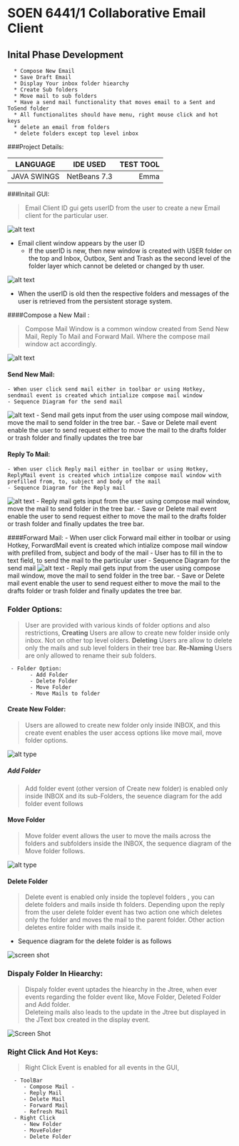 SOEN 6441/1 Collaborative Email Client
======================================

Inital Phase Development
----------------------
      * Compose New Email
      * Save Draft Email
      * Display Your inbox folder hiearchy
      * Create Sub folders
      * Move mail to sub folders
      * Have a send mail functionality that moves email to a Sent and ToSend folder
      * All functionalites should have menu, right mouse click and hot keys
      * delete an email from folders
      * delete folders except top level inbox

###Project Details:

| LANGUAGE      | IDE USED      | TEST TOOL  |
| ------------- |:-------------:| ---------: |
| JAVA SWINGS   | NetBeans 7.3  |  Emma      |

###Initail GUI:

>Email Client ID gui gets userID from the user to create a new Email client for the particular user.

   ![alt text](img/intial.png "Initial GUI")

- Email client window appears by the user ID
    - If the userID is new, then new window is created with USER folder on the top and Inbox, Outbox, Sent and Trash as the second level of the folder layer which cannot be deleted or changed by th user.
    
 ![alt text](img/mainGUI.png "Main window GUI")

   - When the userID is old then the respective folders and messages of the user is retrieved from the persistent storage system.

####Compose a New Mail :
  >Compose Mail Window is a common window created from Send New Mail, Reply To Mail and Forward Mail. Where the compose mail window act accordingly.

![alt text](img/composeMail.png "Compose Mail Window") 

#### Send New Mail:
    - When user click send mail either in toolbar or using Hotkey, sendmail event is created which intialize compose mail window 
    - Sequence Diagram for the send mail 
![alt text](UseCases/SD%20Images/SendMail.png  "Send New Window")
    - Send mail gets input from the user using compose mail window, move the mail to send folder in the tree bar.
    - Save or Delete mail event enable the user to send request either to move the mail to the drafts folder or trash folder and finally updates the tree bar
    
#### Reply To Mail:
    - When user click Reply mail either in toolbar or using Hotkey, ReplyMail event is created which intialize compose mail window with prefilled from, to, subject and body of the mail 
    - Sequence Diagram for the Reply mail 
![alt text](UseCases/SD%20Images/replyMail.png  "Reply New Window")
    - Reply mail gets input from the user using compose mail window, move the mail to send folder in the tree bar.
    - Save or Delete mail event enable the user to send request either to move the mail to the drafts folder or trash folder and finally updates the tree bar.
    
####Forward Mail:
     - When user click Forward mail either in toolbar or using Hotkey, ForwardMail event is created which intialize compose mail window with prefilled from, subject and body of the mail 
     - User has to fill in the to text field, to send the mail to the particular user 
    - Sequence Diagram for the send mail 
![alt text](UseCases/SD%20Images/ForwardMail.png "Reply New Window")
    - Reply mail gets input from the user using compose mail window, move the mail to send folder in the tree bar.
    - Save or Delete mail event enable the user to send request either to move the mail to the drafts folder or trash folder and finally updates the tree bar.
    
### Folder Options:
> User are provided with various kinds of folder options and also restrictions, 
**Creating**
     Users are allow to create new folder inside only inbox. Not on other top level olders. 
**Deleting**
     Users are allow to delete only the mails and sub level folders in their tree bar.
**Re-Naming**
     Users are only allowed to rename their sub folders.
     
     - Folder Option:
           - Add Folder 
           - Delete Folder
           - Move Folder
           - Move Mails to folder

#### Create New Folder:
> Users are allowed to create new folder only inside INBOX, and this create event enables the user access options like move mail, move folder options.

![alt type](UseCases/SD%20Images/createNewFolder.png "Create New Folder Sequence Diagram")

##### Add Folder 
> Add folder event (other version of Create new folder) is enabled only inside INBOX and its sub-Folders, the seuence diagram for the add folder event follows

#### Move Folder
> Move folder event allows the user to move the mails across the folders and subfolders inside the INBOX, the sequence diagram of the Move folder follows. 

![alt type](UseCases/SD%20Images/MoveselectFolder.png "MoveFolder Sequence Diagram")

#### Delete Folder

> Delete event is enabled only inside the toplevel folders , you can delete folders and mails inside th folders. Depending upon the reply from the user delete folder event has two action one which deletes only the folder and moves the mail to the parent folder. Other action deletes entire folder with mails inside it.
  
  - Sequence diagram for the delete folder is as follows

![screen shot](UseCases/SD%20Images/deleteFolder.png "Delete Folder Sequence Diagram")

### Dispaly Folder In Hiearchy:

> Dispaly folder event uptades the hiearchy in the Jtree, when ever events regarding the folder event like, Move Folder, Deleted Folder and Add folder.   
> Deleteing mails also leads to the update in the Jtree but displayed in the JText box created in the display event.

![Screen Shot](UseCases/SD%20Images/updateFolder.png "Update Folder")

### Right Click And Hot Keys:

> Right Click Event is enabled for all events in the GUI, 

      - ToolBar
         - Compose Mail - 
         - Reply Mail
         - Delete Mail
         - Forward Mail
         - Refresh Mail 
      - Right Click
         - New Folder
         - MoveFolder
         - Delete Folder 

